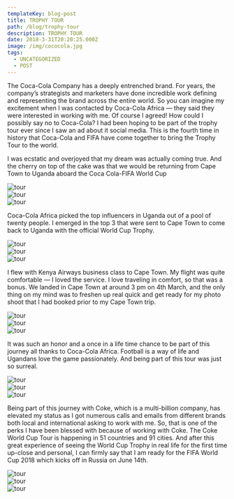```yaml
---
templateKey: blog-post
title: TROPHY TOUR
path: /blog/trophy-tour
description: TROPHY TOUR
date: 2018-3-31T20:20:25.000Z
image: /img/cococola.jpg
tags:
  - UNCATEGORIZED
  - POST
---
```


The Coca-Cola Company has a deeply entrenched brand. For years, the company’s strategists and marketers have done incredible work defining and representing the brand across the entire world.
So you can imagine my excitement when I was contacted by Coca-Cola Africa  — they said they were interested in working with me. Of course I agreed! How could I possibly say no to Coca-Cola? I had been hoping to be part  of the trophy tour ever since I saw an ad about it social media. This is the fourth time in history that Coca-Cola and FIFA have come together to bring the Trophy Tour to the world.

I was ecstatic and overjoyed that my dream was actually coming true. And the cherry on top of the cake was that we would be returning from Cape Town to Uganda aboard the Coca Cola-FIFA World Cup

<div class="row">
  <div class="col-md-4">
    <img src="./tour1.jpeg" alt="tour">
  </div>
  <div class="col-md-4">
    <img src="./tour2.jpg" alt="tour">
  </div>
  <div class="col-md-4">
    <img src="./tour3.jpg" alt="tour">
  </div>
</div>

Coca-Cola Africa picked the top influencers in Uganda out of a pool of twenty people. I emerged in the top 3 that were sent to Cape Town to come back to Uganda with the official World Cup Trophy.

<div class="row">
  <div class="col-md-4">
     <img src="./tour5.jpg" alt="tour">
  </div>
  <div class="col-md-4">
    <img src="./tour8.jpg" alt="tour">
  </div>
  <div class="col-md-4">
   <img src="./tour17.jpg" alt="tour">
  </div>
</div>

I flew with Kenya Airways business class to Cape Town. My flight was quite comfortable — I
loved the service. I love traveling in comfort, so that was a bonus.
We landed in Cape Town at around 3 pm on 4th March, and the only thing on my mind was to freshen
up real quick and get ready for my photo shoot that I had booked  prior to my Cape Town trip.

<div class="row">
  <div class="col-md-4">
   <img src="./tour7.jpeg" alt="tour">
  </div>
  <div class="col-md-4">
   <img src="./tour9.jpeg" alt="tour">
  </div>
  <div class="col-md-4">
   <img src="./tour19.jpg" alt="tour">
  </div>
</div>

It was such an honor and a once in a life time chance to be part of this journey all thanks to Coca-Cola Africa.
Football is a way of life and Ugandans love the game passionately. And being part of this tour was just so surreal.

<div class="row">
  <div class="col-md-4">
    <img src="./tour20.jpg" alt="tour">
  </div>
  <div class="col-md-4">
    <img src="./tour21.jpg" alt="tour">
  </div>
  <div class="col-md-4">
    <img src="./tour24.jpg" alt="tour">
  </div>
</div>

Being part of this journey with Coke, which is a multi-billion company, has elevated
my status as I got numerous calls and emails from different brands
both local and international  asking to work with me. So, that is one of the perks
I have been blessed with because of working with Coke.
The Coke World Cup Tour is happening  in 51 countries and 91 cities. And after this
great experience of seeing the World Cup Trophy in real life for the first time up-close
and personal, I can firmly say that I am ready for the FIFA  World Cup 2018 which kicks off in Russia on June 14th.

<div class="row">
  <div class="col-md-4">
    <img src="./tour16.jpg" alt="tour">
  </div>
  <div class="col-md-4">
    <img src="./tour15.jpg" alt="tour">
  </div>
  <div class="col-md-4">
    <img src="./tour12.jpg" alt="tour">
  </div>
</div>  
